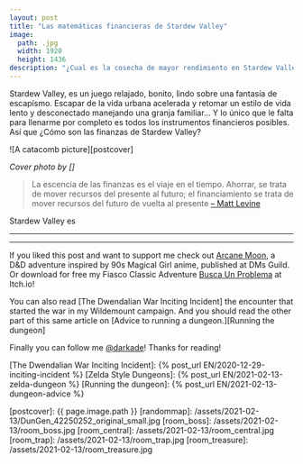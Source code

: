```yaml
---
layout: post
title: "Las matemáticas financieras de Stardew Valley"
image:
  path: .jpg
  width: 1920
  height: 1436
description: "¿Cual es la cosecha de mayor rendimiento en Stardew Valley? Hoy determinamos la tasa de interés de algunas de las semillas más comunes."
---
```


<!--INTRO-->
Stardew Valley, es un juego relajado, bonito, lindo sobre una fantasía de escapísmo. Escapar de la vida urbana acelerada y retomar un estilo de vida lento y desconectado manejando una granja familiar... Y lo único que le falta para llenarme por completo es todos los instrumentos financieros posibles. Así que ¿Cómo son las finanzas de Stardew Valley?

![A catacomb picture][postcover]

<!--more-->

_Cover photo by []_

<!--ABSTRACT-->

> La escencia de las finanzas es el viaje en el tiempo. Ahorrar, se trata de mover recursos del presente al futuro; el financiamiento se trata de mover recursos del futuro de vuelta al presente
> [– Matt Levine](Levine)

Stardew Valley es

---


---

<!--OUTRO-->
If you liked this post and want to support me check out [Arcane Moon], a D&D adventure inspired by 90s Magical Girl anime, published at DMs Guild. Or download for free my Fiasco Classic Adventure [Busca Un Problema] at Itch.io!

You can also read [The Dwendalian War Inciting Incident] the encounter that started the war in my Wildemount campaign. And you should read the other part of this same article on [Advice to running a dungeon.][Running the dungeon]

Finally you can follow me [@darkade]! Thanks for reading!

<!--Custom CSS-->


<!--Internal-Links-->
[The Dwendalian War Inciting Incident]: {% post_url EN/2020-12-29-inciting-incident %}
[Zelda Style Dungeons]: {% post_url EN/2021-02-13-zelda-dungeon %}
[Running the dungeon]: {% post_url EN/2021-02-13-dungeon-advice %}

<!--Self Promo-->
[@darkade]: https://twitter.com/darkade
[#WarlockPixieland]: https://twitter.com/search?q=(%23warlockpixieland)&f=live
[Arcane Moon]: https://bit.ly/ArcaneMoon
[Busca Un Problema]: https://bit.ly/BuscaUnProblema
<!--Images-->

[postcover]: {{ page.image.path }}
[randommap]: /assets/2021-02-13/DunGen_42250252_original_small.jpg
[room_boss]: /assets/2021-02-13/room_boss.jpg
[room_central]: /assets/2021-02-13/room_central.jpg
[room_trap]: /assets/2021-02-13/room_trap.jpg
[room_treasure]: /assets/2021-02-13/room_treasure.jpg

[notation_exit]: /assets/2021-02-13/notation_exit.png
[notation_entrance]: /assets/2021-02-13/notation_entrance.png
[notation_lock]: /assets/2021-02-13/notation_lock.png
[notation_rat_lock]: /assets/2021-02-13/notation_rat_lock.png
[notation_key]: /assets/2021-02-13/notation_key.png
[notation_trap]: /assets/2021-02-13/notation_trap.png
[notation_treasure]: /assets/2021-02-13/notation_treasure.png
[notation_boss]: /assets/2021-02-13/notation_boss.png

[graph01]: /assets/2021-02-13/dungeon_graph_01.jpg
[graph02]: /assets/2021-02-13/dungeon_graph_02.jpg
[graph03]: /assets/2021-02-13/dungeon_graph_03.jpg
[final_map]: /assets/2021-02-13/final_map.png
[final_map_annotated]: /assets/2021-02-13/final_map_annotated.jpg

<!--Credits-->

[Jordan Grider]: https://unsplash.com/@jordangrider

<!--External-Links-->
[Levine]: https://web.archive.org/web/20200714011720/https://www.bloomberg.com/opinion/articles/2015-12-16/fed-day-junk-bonds-and-unicorns
